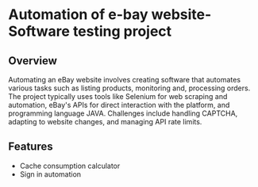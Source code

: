# Automation of e-bay website- Software testing project
## Overview
Automating an eBay website involves creating software that automates various tasks such as listing products, monitoring and, processing orders. The project typically uses tools like Selenium for web scraping and automation, eBay's APIs for direct interaction with the platform, and programming language JAVA. Challenges include handling CAPTCHA, adapting to website changes, and managing API rate limits.

## Features

- Cache consumption calculator
- Sign in automation




